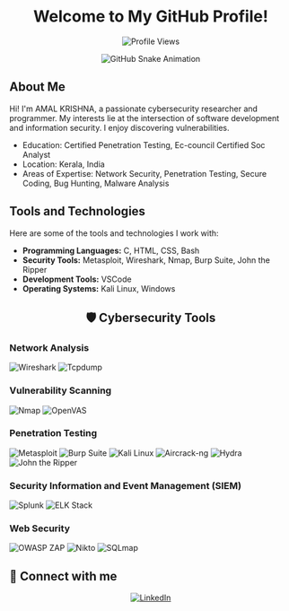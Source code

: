 <div align="center">
  <h1>Welcome to My GitHub Profile!</h1>
  <p><img src="https://komarev.com/ghpvc/?username=johndoe&color=blue" alt="Profile Views"></p>
</div>

<div align="center">
  <img src="https://raw.githubusercontent.com/sammorozov/sammorozov/main/assets/github-snake.svg" alt="GitHub Snake Animation">
</div>

## About Me

Hi! I'm AMAL KRISHNA, a passionate cybersecurity researcher and programmer. My interests lie at the intersection of software development and information security. I enjoy discovering vulnerabilities.

-  Education: Certified Penetration Testing, Ec-council Certified Soc Analyst
-  Location: Kerala, India
-  Areas of Expertise: Network Security, Penetration Testing, Secure Coding, Bug Hunting, Malware Analysis

## Tools and Technologies

Here are some of the tools and technologies I work with:

- **Programming Languages:** C, HTML, CSS, Bash
- **Security Tools:** Metasploit, Wireshark, Nmap, Burp Suite, John the Ripper
- **Development Tools:** VSCode
- **Operating Systems:** Kali Linux, Windows
<div align="center">
  <h2>🛡️ Cybersecurity Tools</h2>
</div>

### Network Analysis
![Wireshark](https://img.shields.io/badge/-Wireshark-333?style=flat&logo=wireshark)
![Tcpdump](https://img.shields.io/badge/-Tcpdump-333?style=flat&logo=linux)

### Vulnerability Scanning
![Nmap](https://img.shields.io/badge/-Nmap-333?style=flat&logo=nmap)
![OpenVAS](https://img.shields.io/badge/-OpenVAS-333?style=flat&logo=openvas)

### Penetration Testing
![Metasploit](https://img.shields.io/badge/-Metasploit-333?style=flat&logo=metasploit)
![Burp Suite](https://img.shields.io/badge/-Burp%20Suite-333?style=flat&logo=burp-suite)
![Kali Linux](https://img.shields.io/badge/-Kali%20Linux-333?style=flat&logo=kali-linux)
![Aircrack-ng](https://img.shields.io/badge/-Aircrack--ng-333?style=flat&logo=aircrack-ng)
![Hydra](https://img.shields.io/badge/-Hydra-333?style=flat&logo=linux)
![John the Ripper](https://img.shields.io/badge/-John%20the%20Ripper-333?style=flat&logo=linux)

### Security Information and Event Management (SIEM)
![Splunk](https://img.shields.io/badge/-Splunk-333?style=flat&logo=splunk)
![ELK Stack](https://img.shields.io/badge/-ELK%20Stack-333?style=flat&logo=elastic-stack)

### Web Security
![OWASP ZAP](https://img.shields.io/badge/-OWASP%20ZAP-333?style=flat&logo=owasp)
![Nikto](https://img.shields.io/badge/-Nikto-333?style=flat&logo=nikto)
![SQLmap](https://img.shields.io/badge/-SQLmap-333?style=flat&logo=linux)

## 🔗 Connect with me
<div align="center">
  <a href="www.linkedin.com/in/amalkrishanp"><img src="https://img.shields.io/badge/-LinkedIn-0077B5?style=flat&logo=linkedin" alt="LinkedIn"></a>
</div>



